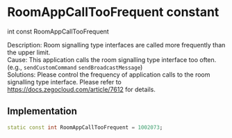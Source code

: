 


# RoomAppCallTooFrequent constant







int const RoomAppCallTooFrequent
  




<p>Description: Room signalling type interfaces are called more frequently than the upper limit. <br>Cause: This application calls the room signalling type interface too often. (e.g., <code>sendCustomCommand</code> <code>sendBroadcastMessage</code>) <br>Solutions: Please control the frequency of application calls to the room signalling type interface. Please refer to <a href="https://docs.zegocloud.com/article/7612">https://docs.zegocloud.com/article/7612</a> for details.</p>



## Implementation

```dart
static const int RoomAppCallTooFrequent = 1002073;
```







